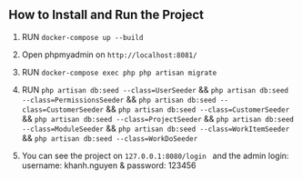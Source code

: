 ## How to Install and Run the Project

1. RUN ```docker-compose up --build```
2. Open phpmyadmin on ```http://localhost:8081/```
3. RUN ```docker-compose exec php php artisan migrate```
4. RUN ```php artisan db:seed --class=UserSeeder``` 
    && ```php artisan db:seed --class=PermissionsSeeder```
    && ```php artisan db:seed --class=CustomerSeeder```
    && ```php artisan db:seed --class=CustomerSeeder ```
    && ```php artisan db:seed --class=ProjectSeeder```
    && ```php artisan db:seed --class=ModuleSeeder```
    && ```php artisan db:seed --class=WorkItemSeeder```
    && ```php artisan db:seed --class=WorkDoSeeder```

5. You can see the project on ```127.0.0.1:8080/login ``` and the admin login: username: khanh.nguyen & password: 123456
